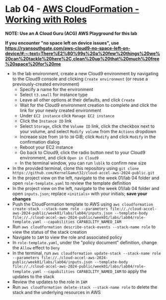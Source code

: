 # Lab 04 - [AWS CloudFormation - Working with Roles](https://learn.acloud.guru/handson/cc08fe37-5a2f-4fe3-87c7-4f5a3fd2abe8)

**NOTE: Use an A Cloud Guru (ACG) AWS Playground for this lab**

**If you encounter "no space left on device issues", use https://ryansouthgate.com/aws-cloud9-no-space-left-on-device/#:~:text=There%E2%80%99s%20a%20few%20things%20we%20can%20tackle%20here%2C,clean%20up%20that%20much%20free%20space%20for%20me**

* In the lab environment, create a new Cloud9 environment by navigating to the Cloud9 console and clicking `Create environment` (or reuse a previously-created environment)
    - Specify a name for the environment
    - Select `t3.small` for instance type
    - Leave all other options at their defaults, and click `Create`
    - Wait for the Cloud9 environment creation to complete and click the link for your newly created environment
    - Under `EC2 instance` click `Manage EC2 instance`
    - Click the `Instance ID` link
    - Select `Storage`, click the `Volume ID` link, click the checkbox next to your volume, and select `Modify volume` from the `Actions` dropdown
    - Increase size from `10` to `30` GiB; click `Modify` and click `Modify` in the confirmation dialog
    - Reboot your EC2 instance
    - Go back to Cloud9, click the radio button next to your Cloud9 environment, and click `Open in Cloud9`
    - In the terminal window, you can run `lsblk` to confirm new size
* In the provided terminal, clone this repository using `git clone https://github.com/KernelGamut32/cloud-accel-aws-2024-public.git`
* In the project view on the left, navigate to the week 01/lab 04 folder and open `role-template.yaml` to review the template definition
* In the project view on the left, navigate to the week 01/lab 04 folder and open `inputs.json`; replace `<initials>` with your initials; **save your changes**
* Push the CloudFormation template to AWS using `aws cloudformation create-stack --stack-name role --parameters file://./cloud-accel-aws-2024-public/week01/labs/lab04/inputs.json --template-body file://./cloud-accel-aws-2024-public/week01/labs/lab04/role-template.yaml --capabilities CAPABILITY_NAMED_IAM`
* Run `aws cloudformation describe-stack-events --stack-name role` to view the status of the stack creation
* Navigate to `IAM` to view the role and associated policy
* In `role-template.yaml`, under the "policy document" definition, change the `Allow` effect to `Deny`
* In the terminal, run `aws cloudformation update-stack --stack-name role --parameters file://./cloud-accel-aws-2024-public/week01/labs/lab04/inputs.json --template-body file://./cloud-accel-aws-2024-public/week01/labs/lab04/role-template.yaml --capabilities CAPABILITY_NAMED_IAM` to apply the updates to the stack
* Review the updates to the role in `IAM`
* Run `aws cloudformation delete-stack --stack-name role` to delete the stack and the underlying resources in AWS
